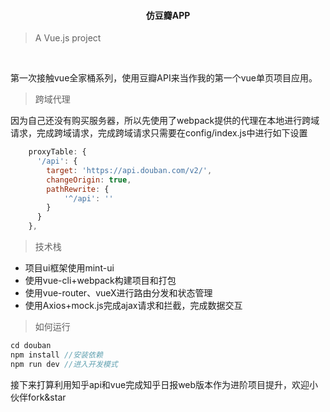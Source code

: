 #### <center>仿豆瓣APP</center>
>A Vue.js project
<br>

第一次接触vue全家桶系列，使用豆瓣API来当作我的第一个vue单页项目应用。

>跨域代理

因为自己还没有购买服务器，所以先使用了webpack提供的代理在本地进行跨域请求，完成跨域请求，完成跨域请求只需要在config/index.js中进行如下设置
```js
    proxyTable: {
      '/api': {
        target: 'https://api.douban.com/v2/',
        changeOrigin: true,
        pathRewrite: {
            '^/api': ''
        }
      }
    },
```

>技术栈
- 项目ui框架使用mint-ui
- 使用vue-cli+webpack构建项目和打包
- 使用vue-router、vueX进行路由分发和状态管理
- 使用Axios+mock.js完成ajax请求和拦截，完成数据交互
>如何运行
```js
cd douban
npm install //安装依赖
npm run dev //进入开发模式
```
接下来打算利用知乎api和vue完成知乎日报web版本作为进阶项目提升，欢迎小伙伴fork&star